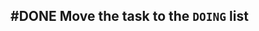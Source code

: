## #DONE Move the task to the `DOING` list
<!-- #task -->
<!-- created:2023-09-12T13:05:42.710Z task-id:cJSsK group:"Ungrouped Tasks" story-id:Start-task order:-10 -->
